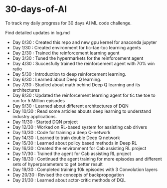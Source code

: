 # 30-days-of-AI
 To track my daily progress for 30 days AI ML code challenge. 

Find detailed updates in log.md 

- Day 0/30 : Created this repo and new gpu kernel for anaconda jupyter
- Day 1/30 : Created environment for tic-tae-toc learning agents 
- Day 2/30 : Trained the reinforcement learning agent
- Day 3/30 : Tuned the hypermarkets for the reinforcement agent
- Day 4/30 : Succesfully trained the reinforcement agent with 70% win ratio 
- Day 5/30 : Introduction to deep reinforcement learning. 
- Day 6/30 : Learned about Deep Q learning.
- Day 7/30 : Studied about math behind Deep Q learning and its architectures 
- Day 8/30 : Updated the reinforcement learning agent for tic tae toe to run for 5 Million episodes
- Day 9/30 : Learned about different architectures of DQN 
- Day 10/30 : Read some articles abouts deep learning to understand industry applications.
- Day 11/30 : Started DQN project
- Day 12/30 : Worked on RL-based system for assisting cab drivers
- Day 13/30 : Code for training a deep Q-network
- Day 14/30 : Learned to train double Deep Q network  
- Day 15/30 : Learned about policy based methods in Deep RL 
- Day 16/30 : Created the environment for Cab assisting RL project  
- Day 17/30 : Trained the agent for Cab assisting RL project
- Day 18/30 : Continued the agent training for more episodes and different sets of hyperparameters to get better result
- Day 19/30 : Completed training 10k episodes with 3 Convolution layers 
- Day 20/30 : Revised the concepts of backpropogation 
- Day 21/30 : Learned about actor-critic methods of DQL